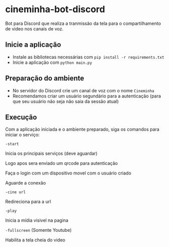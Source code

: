 # cineminha-bot-discord

Bot para Discord que realiza a tranmissão da tela para o compartilhamento de video nos canais de voz.

## Inicie a aplicação

- Instale as bibliotecas necessárias com `pip install -r requirements.txt`
- Inicie a aplicação com `python main.py`

## Preparação do ambiente

- No servidor do Discord crie um canal de voz com o nome `Cineminha`
- Recomendamos criar um usuário segundário para a autenticação (para que seu usuário não seja não saia da sessão atual)

## Execução

Com a aplicação iniciada e o ambiente preparado, siga os comandos para iniciar o serviço:

`-start`

Inicia os principais serviços (deve aguardar)

Logo apos sera enviado um qrcode para autenticação

Faça o login com um dispositivo movel com o usuário criado

Aguarde a conexão

`-cine url`

Redireciona para a url

`-play`

Inicia a mídia visivel na pagina

`-fullscreen` (Somente Youtube)

Habilita a tela cheia do video
